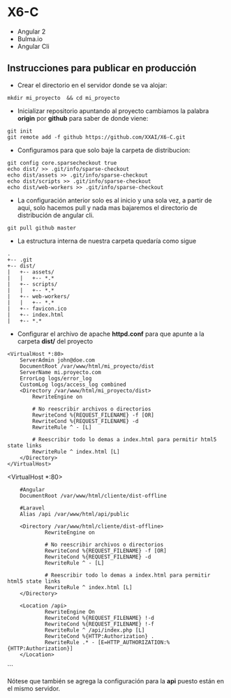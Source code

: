 # X6-C

- Angular 2
- Bulma.io
- Angular Cli

## Instrucciones para publicar en producción

- Crear el directorio en el servidor donde se va alojar:

```
mkdir mi_proyecto  && cd mi_proyecto
```
- Inicializar repositorio apuntando al proyecto cambiamos la palabra **origin** por **github** para saber de donde viene:
```
git init
git remote add -f github https://github.com/XXAI/X6-C.git
```

- Configuramos para que solo baje la carpeta de distribucion:
```
git config core.sparsecheckout true
echo dist/ >> .git/info/sparse-checkout
echo dist/assets >> .git/info/sparse-checkout
echo dist/scripts >> .git/info/sparse-checkout
echo dist/web-workers >> .git/info/sparse-checkout
```

- La configuración anterior solo es al inicio y una sola vez, a partir de aqui, solo hacemos pull y nada mas bajaremos el directorio de distribución de angular cli.
```
git pull github master
```

- La estructura interna de nuestra carpeta quedaría como sigue
```
.
+-- .git
+-- dist/
|   +-- assets/
|   |   +-- *.*
|   +-- scripts/
|   |   +-- *.*
|   +-- web-workers/
|   |   +-- *.*
|   +-- favicon.ico
|   +-- index.html
|   +-- *.*
```

- Configurar el archivo de apache **httpd.conf** para que apunte a la carpeta **dist/** del proyecto

```
<VirtualHost *:80>
    ServerAdmin john@doe.com
    DocumentRoot /var/www/html/mi_proyecto/dist
    ServerName mi.proyecto.com
    ErrorLog logs/error_log
    CustomLog logs/access_log combined
    <Directory /var/www/html/mi_proyecto/dist>
        RewriteEngine on

        # No reescribir archivos o directorios
        RewriteCond %{REQUEST_FILENAME} -f [OR]
        RewriteCond %{REQUEST_FILENAME} -d
        RewriteRule ^ - [L]

        # Reescribir todo lo demas a index.html para permitir html5 state links
        RewriteRule ^ index.html [L]
    </Directory>
</VirtualHost>
```

<VirtualHost *:80>

        #Angular
        DocumentRoot /var/www/html/cliente/dist-offline

        #Laravel
        Alias /api /var/www/html/api/public

        <Directory /var/www/html/cliente/dist-offline>
                RewriteEngine on

                # No reescribir archivos o directorios
                RewriteCond %{REQUEST_FILENAME} -f [OR]
                RewriteCond %{REQUEST_FILENAME} -d
                RewriteRule ^ - [L]

                # Reescribir todo lo demas a index.html para permitir html5 state links
                RewriteRule ^ index.html [L]
        </Directory>

        <Location /api>
                RewriteEngine On
                RewriteCond %{REQUEST_FILENAME} !-d
                RewriteCond %{REQUEST_FILENAME} !-f
                RewriteRule ^ /api/index.php [L]
                RewriteCond %{HTTP:Authorization} .
                RewriteRule .* - [E=HTTP_AUTHORIZATION:%{HTTP:Authorization}]
        </Location>
</VirtualHost>
```

Nótese que también se agrega la configuración para la **api** puesto están en el mismo servidor.